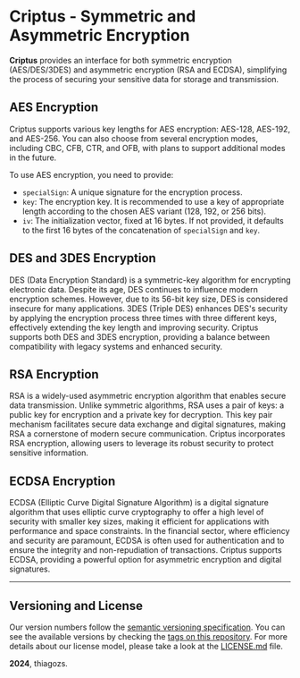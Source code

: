 # Criptus - Symmetric and Asymmetric Encryption

**Criptus** provides an interface for both symmetric encryption (AES/DES/3DES) and asymmetric encryption (RSA and ECDSA), simplifying the process of securing your sensitive data for storage and transmission.

## AES Encryption

Criptus supports various key lengths for AES encryption: AES-128, AES-192, and AES-256. You can also choose from several encryption modes, including CBC, CFB, CTR, and OFB, with plans to support additional modes in the future.

To use AES encryption, you need to provide:

- `specialSign`: A unique signature for the encryption process.
- `key`: The encryption key. It is recommended to use a key of appropriate length according to the chosen AES variant (128, 192, or 256 bits).
- `iv`: The initialization vector, fixed at 16 bytes. If not provided, it defaults to the first 16 bytes of the concatenation of `specialSign` and `key`.

## DES and 3DES Encryption

DES (Data Encryption Standard) is a symmetric-key algorithm for encrypting electronic data. Despite its age, DES continues to influence modern encryption schemes. However, due to its 56-bit key size, DES is considered insecure for many applications. 3DES (Triple DES) enhances DES's security by applying the encryption process three times with three different keys, effectively extending the key length and improving security. Criptus supports both DES and 3DES encryption, providing a balance between compatibility with legacy systems and enhanced security.

## RSA Encryption

RSA is a widely-used asymmetric encryption algorithm that enables secure data transmission. Unlike symmetric algorithms, RSA uses a pair of keys: a public key for encryption and a private key for decryption. This key pair mechanism facilitates secure data exchange and digital signatures, making RSA a cornerstone of modern secure communication. Criptus incorporates RSA encryption, allowing users to leverage its robust security to protect sensitive information.

## ECDSA Encryption

ECDSA (Elliptic Curve Digital Signature Algorithm) is a digital signature algorithm that uses elliptic curve cryptography to offer a high level of security with smaller key sizes, making it efficient for applications with performance and space constraints. In the financial sector, where efficiency and security are paramount, ECDSA is often used for authentication and to ensure the integrity and non-repudiation of transactions. Criptus supports ECDSA, providing a powerful option for asymmetric encryption and digital signatures.

-----

## Versioning and License

Our version numbers follow the [semantic versioning specification](http://semver.org/). You can see the available versions by checking the [tags on this repository](https://github.com/thiagozs/go-criptus/tags). For more details about our license model, please take a look at the [LICENSE.md](LICENSE.md) file.

**2024**, thiagozs.
